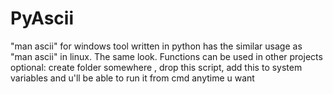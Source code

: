 # PyAscii
"man ascii" for windows
tool written in python has the similar usage as "man ascii" in linux. The same look. Functions can be used in other projects
optional:
create folder somewhere , drop this script, add this to system variables and u'll be able to run it from cmd anytime u want
